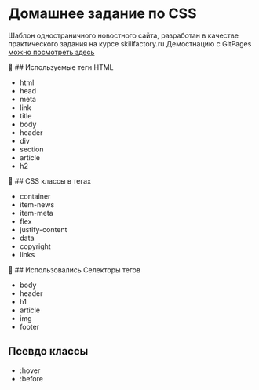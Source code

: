 # Домашнее задание по CSS
Шаблон одностраничного новостного сайта, разработан в качестве практического задания на курсе skillfactory.ru
Демостнацию c GitPages [можно посмотреть здесь](https://rwolfin.github.io/HW-03.1/) 

:anger: ## Используемые теги HTML
- html
- head
- meta
- link
- title
- body
- header
- div
- section
- article
- h2

:anger: ## CSS классы в тегах
- container
- item-news
- item-meta
- flex
- justify-content
- data
- copyright
- links

:anger: ## Использовались Селекторы тегов
- body
- header 
- h1
- article
- img
- footer


## Псевдо классы 
- :hover
- :before

